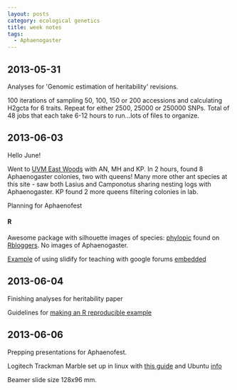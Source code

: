 ```yaml
---
layout: posts
category: ecological genetics
title: week notes
tags:
  - Aphaenogaster
---
```


## 2013-05-31

Analyses for 'Genomic estimation of heritability' revisions.

100 iterations of sampling 50, 100, 150 or 200 accessions and calculating H2gcta for 6 traits. Repeat for either 2500, 25000 or 250000 SNPs. Total of 48 jobs that each take 6-12 hours to run...lots of files to organize.

## 2013-06-03

Hello June! 

Went to [UVM East Woods](http://www.uvm.edu/~envprog/?Page=naturalareas/east/default.html) with AN, MH and KP. In 2 hours, found 8 Aphaenogaster colonies, two with queens! Many more other ant species at this site - saw both Lasius and Camponotus sharing nesting logs with Aphaenogaster. KP found 2 more queens filtering colonies in lab.

Planning for Aphaenofest

#### R

Awesome package with silhouette images of species: [phylopic](http://phylopic.org/) found on [Rbloggers](http://www.r-bloggers.com/fylopic-an-r-wrapper-to-phylopic/). No images of Aphaenogaster.

[Example](https://dl.dropboxusercontent.com/u/1161356/Chapter_04/slides/index.html#slide1) of using slidify for teaching with google forums [embedded](https://dl.dropboxusercontent.com/u/1161356/Chapter_04/slides/index.html#slide6)


## 2013-06-04

Finishing analyses for heritability paper


Guidelines for [making an R reproducible example](http://stackoverflow.com/questions/5963269/how-to-make-a-great-r-reproducible-example/5965451#5965451)


## 2013-06-06

Prepping presentations for Aphaenofest.

Logitech Trackman Marble set up in linux with [this guide](http://superuser.com/questions/374504/configure-a-trackball-under-linux-without-editing-xorg-conf) and Ubuntu [info](https://help.ubuntu.com/community/Logitech_Marblemouse_USB)


Beamer slide size 128x96 mm.

